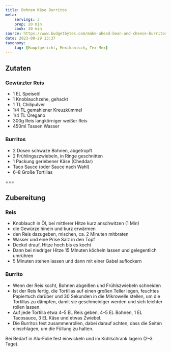 ```yaml
---
title: Bohnen Käse Burritos
meta:
    servings: 3
    prep: 20 min
    cook: 30 min
source: https://www.budgetbytes.com/make-ahead-bean-and-cheese-burritos/
date: 2023-09-29 13:37
taxonomy:
    tag: [Hauptgericht, Mexikanisch, Tex-Mex]
---
```

## Zutaten

### Gewürzter Reis

* 1 EL Speiseöl
* 1 Knoblauchzehe, gehackt
* 1 TL Chilipulver
* 1/4 TL gemahlener Kreuzkümmel
* 1/4 TL Oregano
* 300g Reis langkörniger weißer Reis
* 450ml Tassen Wasser

### Burritos

* 2 Dosen schwaze Bohnen, abgetropft
* 2 Frühlingszzwiebeln, in Ringe geschnitten
* 1 Packung geriebener Käse (Cheddar)
* Taco Sauce (oder Sauce nach Wahl)
* 6–8 Große Tortillas

===

## Zubereitung

### Reis

* Knoblauch in Öl, bei mittlerer Hitze kurz anschwitzen (1 Min)
* die Gewürze hinein und kurz erwärmen
* den Reis dazugeben, mischen, ca. 2 Minuten mitbraten
* Wasser und eine Prise Salz in den Topf
* Deckel drauf, Hitze hoch bis es kocht
* Dann bei niedriger Hitze 15 MInuten köcheln lassen und gelegentlich umrühren
* 5 Minuten stehen lassen und dann mit einer Gabel auflockern

### Burrito

* Wenn der Reis kocht, Bohnen abgeißen und Frühlszwiebeln schneiden
* Ist der Reis fertig, die Tortillas auf einen großen Teller legen, feuchtes Papiertuch darüber und 30 Sekunden in die Mikrowelle stellen, um die Tortillas zu dämpfen, damit sie geschmeidiger werden und sich leichter rollen lassen.
* Auf jede Tortilla etwa 4–5 EL Reis geben, 4–5 EL Bohnen, 1 EL Tacosauce, 3 EL Käse und etwas Zwiebel.
* Die Burritos fest zusammenrollen, dabei darauf achten, dass die Seiten einschlagen, um die Füllung zu halten.

Bei Bedarf in Alu-Folie fest einwickeln und im Kühlschrank lagern (2–3 Tage).